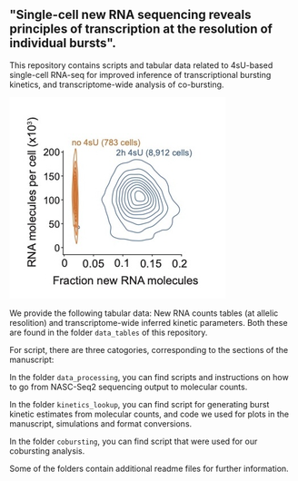 ## "Single-cell new RNA sequencing reveals principles of transcription at the resolution of individual bursts".
This repository contains scripts and tabular data related to 4sU-based single-cell RNA-seq for improved inference of transcriptional bursting kinetics, and transcriptome-wide analysis of co-bursting.

![plot](https://github.com/sandberg-lab/NASC-seq2/blob/master/images/Figure-github.jpg)


We provide the following tabular data: New RNA counts tables (at allelic resolition) and transcriptome-wide inferred kinetic parameters. Both these are found in the folder `data_tables` of this repository.

For script, there are three catogories, corresponding to the sections of the manuscript:

In the folder `data_processing`, you can find scripts and instructions on how to go from NASC-Seq2 sequencing output to molecular counts.

In the folder `kinetics_lookup`, you can find script for generating burst kinetic estimates from molecular counts, and code we used for plots in the manuscript, simulations and format conversions.

In the folder `cobursting`, you can find script that were used for our cobursting analysis.

Some of the folders contain additional readme files for further information.
